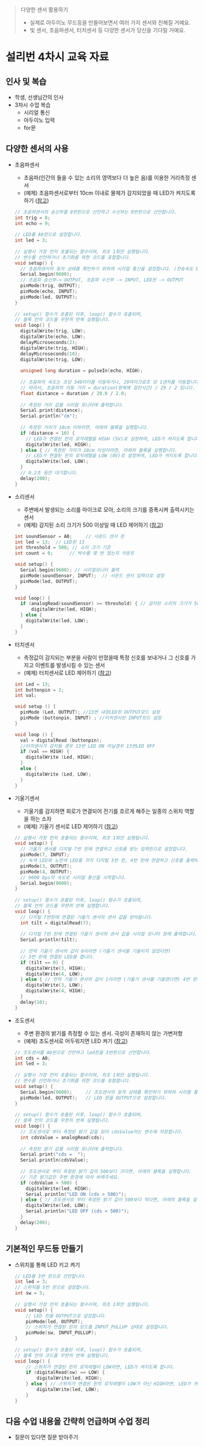 > 다양한 센서 활용하기
>
> - 실제로 아두이노 무드등을 만들어보면서 여러 가지 센서와 친해질 거예요.
> - 빛 센서, 초음파센서, 터치센서 등 다양한 센서가 당신을 기다릴 거예요.

# 설리번 4차시 교육 자료

## 인사 및 복습

- 학생, 선생님간의 인사
- 3차시 수업 복습
  - 시리얼 통신
  - 아두이노 입력
  - for문

## 다양한 센서의 사용

- 초음파센서

  - 초음파(인간의 들을 수 있는 소리의 영역보다 더 높은 음)를 이용한 거리측정 센서
  - (예제) 초음파센서로부터 10cm 이내로 물체가 감지되었을 때 LED가 켜지도록 하기 ([참고](https://kocoafab.cc/tutorial/view/357))

  ```cpp
  // 초음파센서의 송신부를 8번핀으로 선언하고 수신부는 9번핀으로 선언합니다.
  int trig = 8;
  int echo = 9;
   
  // LED를 A0핀으로 설정합니다.
  int led = 3;
   
  // 실행시 가장 먼저 호출되는 함수이며, 최초 1회만 실행됩니다.
  // 변수를 선언하거나 초기화를 위한 코드를 포함합니다.
  void setup() {
    // 초음파센서의 동작 상태를 확인하기 위하여 시리얼 통신을 설정합니다. (전송속도 9600bps)
    Serial.begin(9600);
    // 초음파 송신부-> OUTPUT, 초음파 수신부 -> INPUT, LED핀 -> OUTPUT
    pinMode(trig, OUTPUT);
    pinMode(echo, INPUT);
    pinMode(led, OUTPUT);
  }
   
  // setup() 함수가 호출된 이후, loop() 함수가 호출되며,
  // 블록 안의 코드를 무한히 반복 실행됩니다.
  void loop() {
    digitalWrite(trig, LOW);
    digitalWrite(echo, LOW);
    delayMicroseconds(2);
    digitalWrite(trig, HIGH);
    delayMicroseconds(10);
    digitalWrite(trig, LOW);
   
    unsigned long duration = pulseIn(echo, HIGH);
   
    // 초음파의 속도는 초당 340미터를 이동하거나, 29마이크로초 당 1센치를 이동합니다.
    // 따라서, 초음파의 이동 거리 = duration(왕복에 걸린시간) / 29 / 2 입니다.
    float distance = duration / 29.0 / 2.0;
   
    // 측정된 거리 값를 시리얼 모니터에 출력합니다.
    Serial.print(distance);
    Serial.println("cm");
   
    // 측정된 거리가 10cm 이하라면, 아래의 블록을 실행합니다.
    if (distance < 10) {
      // LED가 연결된 핀의 로직레벨을 HIGH (5V)로 설정하여, LED가 켜지도록 합니다.
      digitalWrite(led, HIGH);
    } else { // 측정된 거리가 10cm 이상이라면, 아래의 블록을 실행합니다.
      // LED가 연결된 핀의 로직레벨을 LOW (0V)로 설정하여, LED가 꺼지도록 합니다.
      digitalWrite(led, LOW);
    }
    // 0.2초 동안 대기합니다.
    delay(200);
  }
  ```

- 소리센서

  - 주변에서 발생되는 소리를 마이크로 모아, 소리의 크기를 증폭시켜 출력시키는 센서
  - (예제) 감지된 소리 크기가 500 이상일 때 LED 제어하기 ([참고](https://blog.naver.com/eduino/221182896944))

  ```cpp
  int soundSensor = A0;     // 사운드 센서 핀
  int led = 13;  // LED핀 13
  int threshold = 500; // 소리 크기 기준
  int count = 0;      // 박수를 몇 번 쳤는지 카운트
  
  void setup() {          
    Serial.begin(9600); // 시리얼모니터 출력
    pinMode(soundSensor, INPUT);  // 사운드 센서 입력으로 설정
    pinMode(led, OUTPUT);    
  }
  
  void loop() {
    if (analogRead(soundSensor) >= threshold) { // 감지된 소리의 크기가 500 이상일 때
        digitalWrite(led, HIGH);
    } else {
      digitalWrite(led, LOW);
    }
  }
  ```

- 터치센서

  - 측정값이 감지되는 부분을 사람이 만졌을때 특정 신호를 보내거나 그 신호를 가지고 이벤트를 발생시킬 수 있는 센서
  - (예제) 터치센서로 LED 제어하기 ([참고](https://kocoafab.cc/tutorial/view/89))

  ```cpp
  int Led = 13; 
  int buttonpin = 2; 
  int val; 
  
  void setup () { 
    pinMode (Led, OUTPUT); //13번 내장LED핀 OUTPUT모드 설정 
    pinMode (buttonpin, INPUT) ; //터치센서핀 INPUT모드 설정 
  } 
  
  void loop () { 
    val = digitalRead (buttonpin);
    //터치센서가 감지될 경우 13번 LED ON 아닐경우 13번LED OFF
    if (val == HIGH) { 
      digitalWrite (Led, HIGH); 
    } 
    else { 
      digitalWrite (Led, LOW); 
    } 
  }
  ```

- 기울기센서

  - 기울기를 감지하면 회로가 연결되어 전기를 흐르게 해주는 일종의 스위치 역할을 하는 소자
  - (예제) 기울기 센서로 LED 제어하기 ([참고](https://kocoafab.cc/tutorial/view/735))

  ```cpp
  // 실행시 가장 먼저 호출되는 함수이며, 최초 1회만 실행됩니다.
  void setup() {
    // 기울기 센서를 디지털 7번 핀에 연결하고 신호를 받는 입력핀으로 설정합니다.
    pinMode(7, INPUT);
    // 녹색 LED와 노란색 LED를 각각 디지털 3번 핀, 4번 핀에 연결하고 신호를 출력하는 출력핀으로 설정합니다.
    pinMode(3, OUTPUT);
    pinMode(4, OUTPUT);
    // 9600 bps의 속도로 시리얼 통신을 시작합니다.
    Serial.begin(9600);
  }
   
  // setup() 함수가 호출된 이후, loop() 함수가 호출되며,
  // 블록 안의 코드를 무한히 반복 실행합니다.
  void loop() {
    // 디지털 7번핀에 연결된 기울기 센서의 센서 값을 받아옵니다.
    int tilt = digitalRead(7);
   
    // 디지털 7번 핀에 연결된 기울기 센서의 센서 값을 시리얼 모니터 창에 출력합니다.  
    Serial.println(tilt);
   
    // 만약 기울기 센서의 값이 0이라면 (기울기 센서를 기울이지 않았다면)
    // 3번 핀에 연결된 LED를 켭니다.
    if (tilt == 0) {
      digitalWrite(3, HIGH);
      digitalWrite(4, LOW);
    } else { // 만약 기울기 센서의 값이 1이라면 (기울기 센서를 기울였다면) 4번 핀에 연결된 LED를 켭니다.
      digitalWrite(3, LOW);
      digitalWrite(4, HIGH);
    }
    delay(10);
  }
  ```

- 조도센서

  - 주변 환경의 밝기를 측정할 수 있는 센서.  극성이 존재하지 않는 가변저항
  - (예제) 조도센서로 어두워지면 LED 켜기 ([참고](https://kocoafab.cc/tutorial/view/356))

  ```cpp
  // 조도센서를 A0핀으로 선언하고 led핀을 3번핀으로 선언합니다.
  int cds = A0;
  int led = 3;
   
  // 실행시 가장 먼저 호출되는 함수이며, 최초 1회만 실행됩니다.
  // 변수를 선언하거나 초기화를 위한 코드를 포함합니다.
  void setup() {
    Serial.begin(9600);     // 조도센서의 동작 상태를 확인하기 위하여 시리얼 통신을 설정합니다.
    pinMode(led, OUTPUT);   // LED 핀을 OUTPUT으로 설정합니다.
  }
   
  // setup() 함수가 호출된 이후, loop() 함수가 호출되며,
  // 블록 안의 코드를 무한히 반복 실행됩니다.
  void loop() {
    // 조도센서로 부터 측정된 밝기 값을 읽어 cdsValue라는 변수에 저장합니다.
    int cdsValue = analogRead(cds);
   
    // 측정된 밝기 값를 시리얼 모니터에 출력합니다.
    Serial.print("cds =  ");
    Serial.println(cdsValue);
   
    // 조도센서로 부터 측정된 밝기 값이 500보다 크다면, 아래의 블록을 실행합니다.
    // 기준 밝기값은 주변 환경에 따라 바꿔주세요.
    if (cdsValue > 500) {
      digitalWrite(led, HIGH);
      Serial.println("LED ON (cds > 500)");
    } else { // 조도센서로 부터 측정된 밝기 값이 500보다 작다면, 아래의 블록을 실행합니다.
      digitalWrite(led, LOW);
      Serial.println("LED OFF (cds < 500)");
    }
    delay(200);
  }
  ```

## 기본적인 무드등 만들기

- 스위치를 통해 LED 키고 켜기

  ```cpp
  // LED를 3번 핀으로 선언합니다.
  int led = 3;
  // 스위치를 5번 핀으로 설정합니다.
  int sw = 5;
   
  // 실행시 가장 먼저 호출되는 함수이며, 최초 1회만 실행됩니다.
  void setup() {
      // LED 핀을 OUTPUT으로 설정합니다.
      pinMode(led, OUTPUT);
      // 스위치가 연결된 핀의 모드를 INPUT_PULLUP 상태로 설정합니다.
      pinMode(sw, INPUT_PULLUP);
  }
   
  // setup() 함수가 호출된 이후, loop() 함수가 호출되며,
  // 블록 안의 코드를 무한히 반복 실행됩니다.
  void loop() {
      // 스위치가 연결된 핀의 로직레벨이 LOW라면, LED가 켜지도록 합니다.
      if (digitalRead(sw) == LOW) {
          digitalWrite(led, HIGH);
      } else { // 스위치가 연결된 핀의 로직레벨이 LOW가 아닌 HIGH라면, LED가 꺼지도록 합니다.
          digitalWrite(led, LOW);
      }
  }
  ```

## 다음 수업 내용을 간략히 언급하며 수업 정리

- 질문이 있다면 질문 받아주기